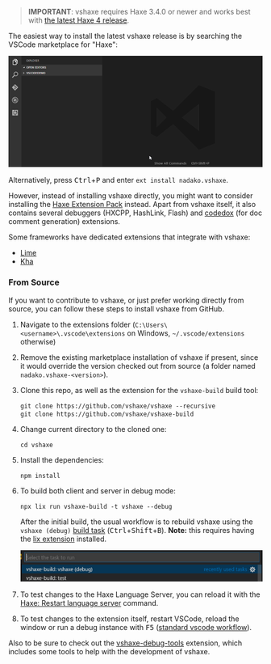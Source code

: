 >**IMPORTANT**: vshaxe requires Haxe 3.4.0 or newer and works best with [the latest Haxe 4 release](https://haxe.org/download/).

The easiest way to install the latest vshaxe release is by searching the VSCode marketplace for "Haxe":

![](images/installation/marketplace.gif)

Alternatively, press <kbd>Ctrl</kbd>+<kbd>P</kbd> and enter `ext install nadako.vshaxe`.

However, instead of installing vshaxe directly, you might want to consider installing the [Haxe Extension Pack](https://marketplace.visualstudio.com/items?itemName=vshaxe.haxe-extension-pack) instead. Apart from vshaxe itself, it also contains several debuggers (HXCPP, HashLink, Flash) and [codedox](https://marketplace.visualstudio.com/items?itemName=wiggin77.codedox) (for doc comment generation) extensions.

Some frameworks have dedicated extensions that integrate with vshaxe:

- [Lime](https://marketplace.visualstudio.com/items?itemName=openfl.lime-vscode-extension)
- [Kha](https://marketplace.visualstudio.com/items?itemName=kodetech.kha-extension-pack)

### From Source

If you want to contribute to vshaxe, or just prefer working directly from source, you can follow these steps to install vshaxe from GitHub.

1. Navigate to the extensions folder (`C:\Users\<username>\.vscode\extensions` on Windows, `~/.vscode/extensions` otherwise)
2. Remove the existing marketplace installation of vshaxe if present, since it would override the version checked out from source (a folder named `nadako.vshaxe-<version>`).
3. Clone this repo, as well as the extension for the `vshaxe-build` build tool:

    ```
    git clone https://github.com/vshaxe/vshaxe --recursive
    git clone https://github.com/vshaxe/vshaxe-build
    ```

4. Change current directory to the cloned one:

   ```
   cd vshaxe
   ```

5. Install the dependencies:

   ```
   npm install
   ```

6. To build both client and server in debug mode:

    ```
    npx lix run vshaxe-build -t vshaxe --debug
    ```
  
    After the initial build, the usual workflow is to rebuild vshaxe using the `vshaxe (debug)` [build task](/vshaxe/vshaxe/wiki/Build-Tasks) (<kbd>Ctrl</kbd>+<kbd>Shift</kbd>+<kbd>B</kbd>). **Note:** this requires having the [lix extension](https://marketplace.visualstudio.com/items?itemName=lix.lix) installed.

    ![](images/installation/build-task.png)

7. To test changes to the Haxe Language Server, you can reload it with the [Haxe: Restart language server](/vshaxe/vshaxe/wiki/Commands#haxe-restart-language-server) command.
8. To test changes to the extension itself, restart VSCode, reload the window or run a debug instance with <kbd>F5</kbd> ([standard vscode workflow](https://code.visualstudio.com/docs/extensions/debugging-extensions)).

Also to be sure to check out the [vshaxe-debug-tools](https://github.com/vshaxe/vshaxe-debug-tools) extension, which includes some tools to help with the development of vshaxe.